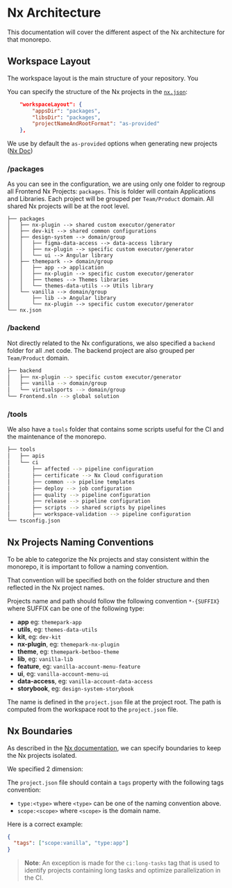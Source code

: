 # Nx Architecture

This documentation will cover the different aspect of the Nx architecture for that monorepo.

## Workspace Layout

The workspace layout is the main structure of your repository. You

You can specify the structure of the Nx projects in the [`nx.json`](../../nx.json):

```json
    "workspaceLayout": {
        "appsDir": "packages",
        "libsDir": "packages",
        "projectNameAndRootFormat": "as-provided"
    },
```

We use by default the `as-provided` options when generating new projects ([Nx Doc](https://nx.dev/deprecated/as-provided-vs-derived#generate-paths-and-names))

### /packages

As you can see in the configuration, we are using only one folder to regroup all Frontend Nx Projects: `packages`. This is folder will contain Applications and Libraries. Each project will be grouped per `Team/Product` domain. All shared Nx projects will be at the root level.

```
├── packages
│   ├── nx-plugin --> shared custom executor/generator
│   ├── dev-kit --> shared common configurations
│   ├── design-system --> domain/group
│   │   ├── figma-data-access --> data-access library
│   │   ├── nx-plugin --> specific custom executor/generator
│   │   └── ui --> Angular library
│   ├── themepark --> domain/group
│   │   ├── app --> application
│   │   ├── nx-plugin --> specific custom executor/generator
│   │   ├── themes --> Themes libraries
│   │   └── themes-data-utils --> Utils library
│   └── vanilla --> domain/group
│       ├── lib --> Angular library
│       └── nx-plugin --> specific custom executor/generator
└── nx.json
```

### /backend

Not directly related to the Nx configurations, we also specified a `backend` folder for all .net code. The backend project are also grouped per `Team/Product` domain.

```sh
├── backend
│   ├── nx-plugin --> specific custom executor/generator
│   ├── vanilla --> domain/group
│   └── virtualsports --> domain/group
└── Frontend.sln --> global solution
```

### /tools

We also have a `tools` folder that contains some scripts useful for the CI and the maintenance of the monorepo.

```sh
├── tools
│   ├── apis
│   └── ci
│       ├── affected --> pipeline configuration
│       ├── certificate --> Nx Cloud configuration
│       ├── common --> pipeline templates
│       ├── deploy --> job configuration
│       ├── quality --> pipeline configuration
│       ├── release --> pipeline configuration
│       ├── scripts --> shared scripts by pipelines
│       ├── workspace-validation --> pipeline configuration
└── tsconfig.json
```

## Nx Projects Naming Conventions

To be able to categorize the Nx projects and stay consistent within the monorepo, it is important to follow a naming convention.

That convention will be specified both on the folder structure and then reflected in the Nx project names.

Projects name and path should follow the following convention `*-{SUFFIX}` where SUFFIX can be one of the following type:

- **app** eg: `themepark-app`
- **utils**, eg: `themes-data-utils`
- **kit**, eg: `dev-kit`
- **nx-plugin**, eg: `themepark-nx-plugin`
- **theme**, eg: `themepark-betboo-theme`
- **lib**, eg: `vanilla-lib`
- **feature**, eg: `vanilla-account-menu-feature`
- **ui**, eg: `vanilla-account-menu-ui`
- **data-access**, eg: `vanilla-account-data-access`
- **storybook**, eg: `design-system-storybook`

The name is defined in the `project.json` file at the project root.
The path is computed from the workspace root to the `project.json` file.

## Nx Boundaries

As described in the [Nx documentation](https://nx.dev/recipes/enforce-module-boundaries), we can specify boundaries to keep the Nx projects isolated.

We specified 2 dimension:

The `project.json` file should contain a `tags` property with the following tags convention:

- `type:<type>` where `<type>` can be one of the naming convention above.
- `scope:<scope>` where `<scope>` is the domain name.

Here is a correct example:

```json
{
  "tags": ["scope:vanilla", "type:app"]
}
```


> **Note**: An exception is made for the `ci:long-tasks` tag that is used to identify projects containing long tasks and optimize parallelization in the CI.
